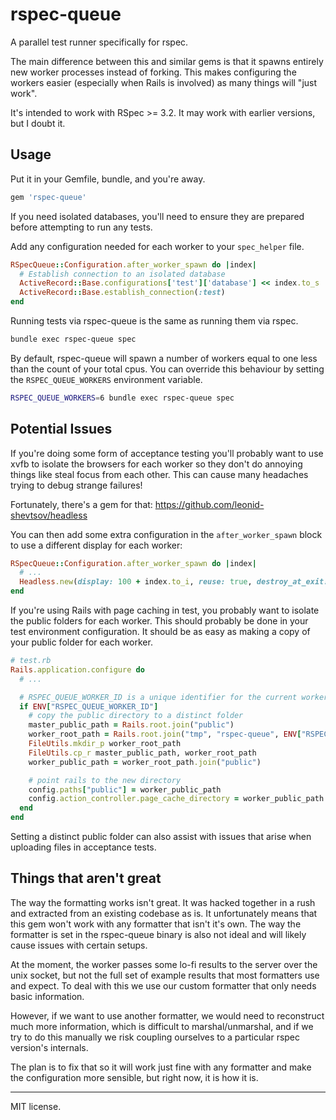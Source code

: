 # rspec-queue

A parallel test runner specifically for rspec.

The main difference between this and similar gems is that it spawns entirely new worker processes instead of forking. This makes configuring the workers easier (especially when Rails is involved) as many things will "just work".

It's intended to work with RSpec >= 3.2. It may work with earlier versions, but I doubt it.

## Usage
Put it in your Gemfile, bundle, and you're away.

```ruby
gem 'rspec-queue'
```

If you need isolated databases, you'll need to ensure they are prepared before attempting to run any tests.

Add any configuration needed for each worker to your `spec_helper` file.

```ruby
RSpecQueue::Configuration.after_worker_spawn do |index|
  # Establish connection to an isolated database
  ActiveRecord::Base.configurations['test']['database'] << index.to_s
  ActiveRecord::Base.establish_connection(:test)
end
```

Running tests via rspec-queue is the same as running them via rspec.

```sh
bundle exec rspec-queue spec
```

By default, rspec-queue will spawn a number of workers equal to one less than the count of your total cpus. You can override this behaviour by setting the `RSPEC_QUEUE_WORKERS` environment variable.

```sh
RSPEC_QUEUE_WORKERS=6 bundle exec rspec-queue spec
```

## Potential Issues

If you're doing some form of acceptance testing you'll probably want to use xvfb to isolate the browsers for each worker so they don't do annoying things like steal focus from each other. This can cause many headaches trying to debug strange failures!

Fortunately, there's a gem for that: https://github.com/leonid-shevtsov/headless

You can then add some extra configuration in the `after_worker_spawn` block to use a different display for each worker:

```ruby
RSpecQueue::Configuration.after_worker_spawn do |index|
  # ...
  Headless.new(display: 100 + index.to_i, reuse: true, destroy_at_exit: true).start
end
```

If you're using Rails with page caching in test, you probably want to isolate the public folders for each worker. This should probably be done in your test environment configuration. It should be as easy as making a copy of your public folder for each worker.

```ruby
# test.rb
Rails.application.configure do
  # ...

  # RSPEC_QUEUE_WORKER_ID is a unique identifier for the current worker
  if ENV["RSPEC_QUEUE_WORKER_ID"]
    # copy the public directory to a distinct folder
    master_public_path = Rails.root.join("public")
    worker_root_path = Rails.root.join("tmp", "rspec-queue", ENV["RSPEC_QUEUE_WORKER_ID"])
    FileUtils.mkdir_p worker_root_path
    FileUtils.cp_r master_public_path, worker_root_path
    worker_public_path = worker_root_path.join("public")

    # point rails to the new directory
    config.paths["public"] = worker_public_path
    config.action_controller.page_cache_directory = worker_public_path
  end
end
```

Setting a distinct public folder can also assist with issues that arise when uploading files in acceptance tests.

## Things that aren't great

The way the formatting works isn't great. It was hacked together in a rush and extracted from an existing codebase as is. It unfortunately means that this gem won't work with any formatter that isn't it's own. The way the formatter is set in the rspec-queue binary is also not ideal and will likely cause issues with certain setups.

At the moment, the worker passes some lo-fi results to the server over the unix socket, but not the full set of example results that most formatters use and expect. To deal with this we use our custom formatter that only needs basic information.

However, if we want to use another formatter, we would need to reconstruct much more information, which is difficult to marshal/unmarshal, and if we try to do this manually we risk coupling ourselves to a particular rspec version's internals.

The plan is to fix that so it will work just fine with any formatter and make the configuration more sensible, but right now, it is how it is.

---

MIT license.
